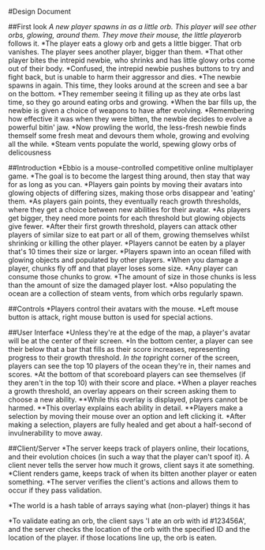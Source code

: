 #Design Document

##First look
*A new player spawns in as a little orb. This player will see other orbs, glowing, around them. They move their mouse, the little player*orb follows it.
*The player eats a glowy orb and gets a little bigger. That orb vanishes. The player sees another player, bigger than them.
*That other player bites the intrepid newbie, who shrinks and has little glowy orbs come out of their body.
*Confused, the intrepid newbie pushes buttons to try and fight back, but is unable to harm their aggressor and dies.
*The newbie spawns in again. This time, they looks around at the screen and see a bar on the bottom.
*They remember seeing it filling up as they ate orbs last time, so they go around eating orbs and growing.
*When the bar fills up, the newbie is given a choice of weapons to have after evolving. 
*Remembering how effective it was when they were bitten, the newbie decides to evolve a powerful bitin' jaw.
*Now prowling the world, the less-fresh newbie finds themself some fresh meat and devours them whole, growing and evolving all the while.
*Steam vents populate the world, spewing glowy orbs of delicousness

##Introduction
*Ebbio is a mouse-controlled competitive online multiplayer game. 
*The goal is to become the largest thing around, then stay that way for as long as you can.
*Players gain points by moving their avatars into glowing objects of differing sizes, making those orbs disappear and 'eating' them.
*As players gain points, they eventually reach growth thresholds, where they get a choice between new abilities for their avatar.
*As players get bigger, they need more points for each threshold but glowing objects give fewer.
*After their first growth threshold, players can attack other players of similar size to eat part or all of them, growing themselves whilst shrinking or killing the other player.
*Players cannot be eaten by a player that's 10 times their size or larger.
*Players spawn into an ocean filled with glowing objects and populated by other players.
*When you damage a player, chunks fly off and that player loses some size.
*Any player can consume those chunks to grow.
*The amount of size in those chunks is less than the amount of size the damaged player lost.
*Also populating the ocean are a collection of steam vents, from which orbs regularly spawn.

##Controls
*Players control their avatars with the mouse.
*Left mouse button is attack, right mouse button is used for special actions.

##User Interface
*Unless they're at the edge of the map, a player's avatar will be at the center of their screen.
*In the bottom center, a player can see their below that a bar that fills as their score increases, representing progress to their growth threshold.
*In the top*right corner of the screen, players can see the top 10 players of the ocean they're in, their names and scores.
*At the bottom of that scoreboard players can see themselves (if they aren't in the top 10) with their score and place.
*When a player reaches a growth threshold, an overlay appears on their screen asking them to choose a new ability.
**While this overlay is displayed, players cannot be harmed.
**This overlay explains each ability in detail.
**Players make a selection by moving their mouse over an option and left clicking it.
*After making a selection, players are fully healed and get about a half-second of invulnerability to move away.

##Client/Server
*The server keeps track of players online, their locations, and their evolution choices (in such a way that the player can't spoof it). A client never tells the server how much it grows, client says it ate something.
*Client renders game, keeps track of when its bitten another player or eaten something.
*The server verifies the client's actions and allows them to occur if they pass validation.

*The world is a hash table of arrays saying what (non-player) things it has

*To validate eating an orb, the client says 'I ate an orb with id #123456A', and the server checks the location of the orb with the specified ID and the location of the player. if those locations line up, the orb is eaten.
